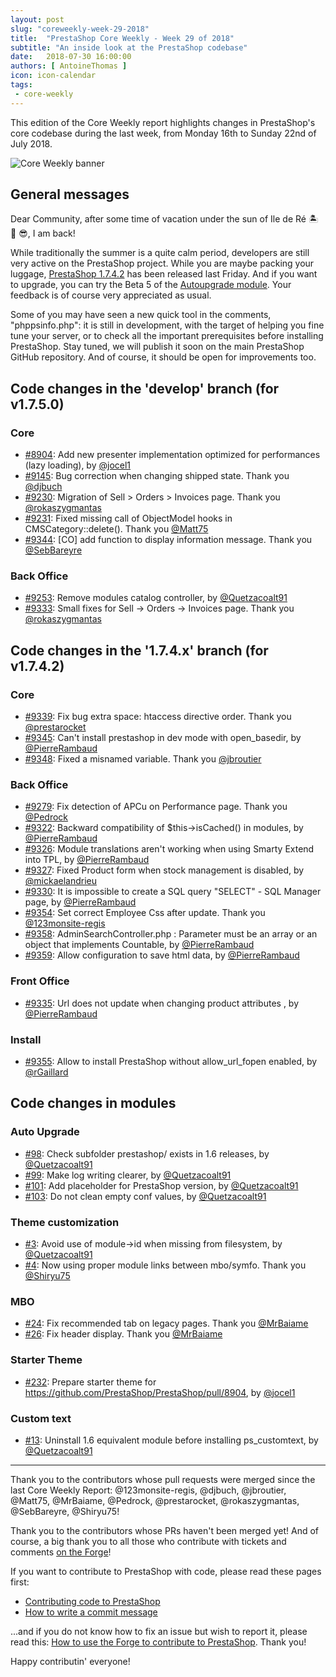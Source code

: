 ```yaml
---
layout: post
slug: "coreweekly-week-29-2018"
title:  "PrestaShop Core Weekly - Week 29 of 2018"
subtitle: "An inside look at the PrestaShop codebase"
date:   2018-07-30 16:00:00
authors: [ AntoineThomas ]
icon: icon-calendar
tags:
 - core-weekly
---
```


This edition of the Core Weekly report highlights changes in PrestaShop's core codebase during the last week, from Monday 16th to Sunday 22nd of July 2018.

![Core Weekly banner](/assets/images/2017/04/core_weekly_banner.jpg)


## General messages

Dear Community, after some time of vacation under the sun of Ile de Ré 🏝 🌅 😎, I am back!

While traditionally the summer is a quite calm period, developers are still very active on the PrestaShop project. While you are maybe packing your luggage, [PrestaShop 1.7.4.2](http://build.prestashop.com/news/prestashop-1-7-4-2-maintenance-release/) has been released last Friday. And if you want to upgrade, you can try the Beta 5 of the [Autoupgrade module](https://github.com/PrestaShop/autoupgrade/releases). Your feedback is of course very appreciated as usual.

Some of you may have seen a new quick tool in the comments, "phppsinfo.php": it is still in development, with the target of helping you fine tune your server, or to check all the important prerequisites before installing PrestaShop. Stay tuned, we will publish it soon on the main PrestaShop GitHub repository. And of course, it should be open for improvements too.


## Code changes in the 'develop' branch (for v1.7.5.0)

### Core

* [#8904](https://github.com/PrestaShop/PrestaShop/pull/8904): Add new presenter implementation optimized for performances (lazy loading), by [@jocel1](https://github.com/jocel1)
* [#9145](https://github.com/PrestaShop/PrestaShop/pull/9145): Bug correction when changing shipped state. Thank you [@djbuch](https://github.com/djbuch)
* [#9230](https://github.com/PrestaShop/PrestaShop/pull/9230): Migration of Sell > Orders > Invoices page. Thank you [@rokaszygmantas](https://github.com/rokaszygmantas)
* [#9231](https://github.com/PrestaShop/PrestaShop/pull/9231): Fixed missing call of ObjectModel hooks in CMSCategory::delete(). Thank you [@Matt75](https://github.com/Matt75)
* [#9344](https://github.com/PrestaShop/PrestaShop/pull/9344): [CO] add function to display information message. Thank you [@SebBareyre](https://github.com/SebBareyre)


### Back Office

* [#9253](https://github.com/PrestaShop/PrestaShop/pull/9253): Remove modules catalog controller, by [@Quetzacoalt91](https://github.com/Quetzacoalt91)
* [#9333](https://github.com/PrestaShop/PrestaShop/pull/9333): Small fixes for Sell -> Orders -> Invoices page. Thank you [@rokaszygmantas](https://github.com/rokaszygmantas)


## Code changes in the '1.7.4.x' branch (for v1.7.4.2)

### Core

* [#9339](https://github.com/PrestaShop/PrestaShop/pull/9339): Fix bug extra space: htaccess directive order. Thank you [@prestarocket](https://github.com/prestarocket)
* [#9345](https://github.com/PrestaShop/PrestaShop/pull/9345): Can't install prestashop in dev mode with open_basedir, by [@PierreRambaud](https://github.com/PierreRambaud)
* [#9348](https://github.com/PrestaShop/PrestaShop/pull/9348): Fixed a misnamed variable. Thank you [@jbroutier](https://github.com/jbroutier)


### Back Office

* [#9279](https://github.com/PrestaShop/PrestaShop/pull/9279): Fix detection of APCu on Performance page. Thank you [@Pedrock](https://github.com/Pedrock)
* [#9322](https://github.com/PrestaShop/PrestaShop/pull/9322): Backward compatibility of  $this->isCached() in modules, by [@PierreRambaud](https://github.com/PierreRambaud)
* [#9326](https://github.com/PrestaShop/PrestaShop/pull/9326): Module translations aren't working when using Smarty Extend into TPL, by [@PierreRambaud](https://github.com/PierreRambaud)
* [#9327](https://github.com/PrestaShop/PrestaShop/pull/9327): Fixed Product form when stock management is disabled, by [@mickaelandrieu](https://github.com/mickaelandrieu)
* [#9330](https://github.com/PrestaShop/PrestaShop/pull/9330): It is impossible to create a SQL query "SELECT"  - SQL Manager page, by [@PierreRambaud](https://github.com/PierreRambaud)
* [#9354](https://github.com/PrestaShop/PrestaShop/pull/9354): Set correct Employee Css after update. Thank you [@123monsite-regis](https://github.com/123monsite-regis)
* [#9358](https://github.com/PrestaShop/PrestaShop/pull/9358): AdminSearchController.php : Parameter must be an array or an object that implements Countable, by [@PierreRambaud](https://github.com/PierreRambaud)
* [#9359](https://github.com/PrestaShop/PrestaShop/pull/9359): Allow configuration to save html data, by [@PierreRambaud](https://github.com/PierreRambaud)


### Front Office

* [#9335](https://github.com/PrestaShop/PrestaShop/pull/9335): Url does not update when changing product attributes , by [@PierreRambaud](https://github.com/PierreRambaud)


### Install

* [#9355](https://github.com/PrestaShop/PrestaShop/pull/9355): Allow to install PrestaShop without allow_url_fopen enabled, by [@rGaillard](https://github.com/rGaillard)

## Code changes in modules

### Auto Upgrade

* [#98](https://github.com/PrestaShop/autoupgrade/pull/98): Check subfolder prestashop/ exists in 1.6 releases, by [@Quetzacoalt91](https://github.com/Quetzacoalt91)
* [#99](https://github.com/PrestaShop/autoupgrade/pull/99): Make log writing clearer, by [@Quetzacoalt91](https://github.com/Quetzacoalt91)
* [#101](https://github.com/PrestaShop/autoupgrade/pull/101): Add placeholder for PrestaShop version, by [@Quetzacoalt91](https://github.com/Quetzacoalt91)
* [#103](https://github.com/PrestaShop/autoupgrade/pull/103): Do not clean empty conf values, by [@Quetzacoalt91](https://github.com/Quetzacoalt91)


### Theme customization

* [#3](https://github.com/PrestaShop/ps_themecusto/pull/3): Avoid use of module->id when missing from filesystem, by [@Quetzacoalt91](https://github.com/Quetzacoalt91)
* [#4](https://github.com/PrestaShop/ps_themecusto/pull/4): Now using proper module links between mbo/symfo. Thank you [@Shiryu75](https://github.com/Shiryu75)


### MBO

* [#24](https://github.com/PrestaShop/ps_mbo/pull/24): Fix recommended tab on legacy pages. Thank you [@MrBaiame](https://github.com/MrBaiame)
* [#26](https://github.com/PrestaShop/ps_mbo/pull/26): Fix header display. Thank you [@MrBaiame](https://github.com/MrBaiame)


### Starter Theme

* [#232](https://github.com/PrestaShop/StarterTheme/pull/232): Prepare starter theme for https://github.com/PrestaShop/PrestaShop/pull/8904, by [@jocel1](https://github.com/jocel1) 


### Custom text

* [#13](https://github.com/PrestaShop/ps_customtext/pull/13): Uninstall 1.6 equivalent module before installing ps_customtext, by [@Quetzacoalt91](https://github.com/Quetzacoalt91)


<hr />

Thank you to the contributors whose pull requests were merged since the last Core Weekly Report: @123monsite-regis, @djbuch, @jbroutier, @Matt75, @MrBaiame, @Pedrock, @prestarocket, @rokaszygmantas, @SebBareyre, @Shiryu75!

Thank you to the contributors whose PRs haven't been merged yet! And of course, a big thank you to all those who contribute with tickets and comments [on the Forge](http://forge.prestashop.com/)!

If you want to contribute to PrestaShop with code, please read these pages first:

 * [Contributing code to PrestaShop](http://doc.prestashop.com/display/PS16/Contributing+code+to+PrestaShop)
 * [How to write a commit message](http://doc.prestashop.com/display/PS16/How+to+write+a+commit+message)

...and if you do not know how to fix an issue but wish to report it, please read this: [How to use the Forge to contribute to PrestaShop](http://doc.prestashop.com/display/PS16/How+to+use+the+Forge+to+contribute+to+PrestaShop). Thank you!

Happy contributin' everyone!
